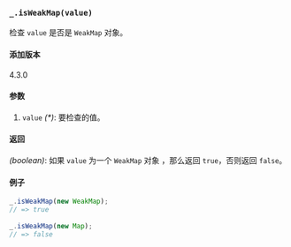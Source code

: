 ### `_.isWeakMap(value)`[​](#_isweakmapvalue "_isweakmapvalue的直接链接")

检查 `value` 是否是 `WeakMap` 对象。

#### 添加版本

4.3.0

#### 参数

1.  `value` _(\*)_: 要检查的值。

#### 返回

_(boolean)_: 如果 `value` 为一个 `WeakMap` 对象 ，那么返回 `true`，否则返回 `false`。

#### 例子

```js
_.isWeakMap(new WeakMap);
// => true
 
_.isWeakMap(new Map);
// => false

```